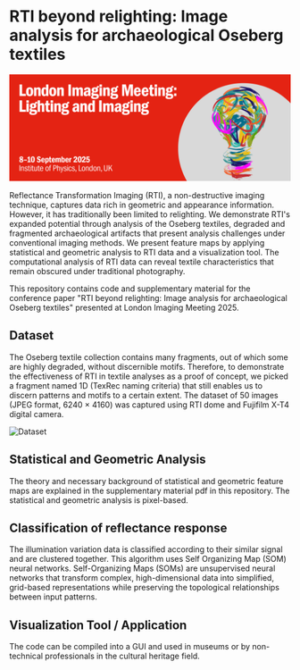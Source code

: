 # RTI beyond relighting: Image analysis for archaeological Oseberg textiles

![LIM2025](LIMlogo.png)

Reflectance Transformation Imaging (RTI), a non-destructive imaging technique, captures data rich in geometric and appearance information. However, it has traditionally been limited to relighting. We demonstrate RTI's expanded potential through analysis of the Oseberg textiles, degraded and fragmented archaeological artifacts that present analysis challenges under conventional imaging methods. We present feature maps by applying statistical and geometric analysis to RTI data and a visualization tool. The computational analysis of RTI data can reveal textile characteristics that remain obscured under traditional photography. 

This repository contains code and supplementary material for the conference paper "RTI beyond relighting: Image analysis for archaeological Oseberg textiles" presented at London Imaging Meeting 2025.



## Dataset
 The Oseberg textile collection contains many fragments, out of which some are highly degraded, without discernible motifs. Therefore, to demonstrate the effectiveness of RTI in textile analyses as a proof of concept, we picked a fragment named 1D (TexRec naming criteria) that still enables us to discern patterns and motifs to a certain extent. The dataset of 50 images (JPEG format, 6240 × 4160) was captured using RTI dome and  Fujifilm X-T4 digital camera.

 ![Dataset](V1D_50_compressed.jpg)

## Statistical  and Geometric Analysis
The theory and necessary background of statistical and geometric feature maps are explained in the supplementary material pdf in this repository. The statistical and geometric analysis is pixel-based.

## Classification of reflectance response
The illumination variation data is classified according to their similar signal and are clustered together. This algorithm uses Self Organizing Map (SOM) neural networks. Self-Organizing Maps (SOMs) are unsupervised neural networks that transform complex, high-dimensional data into simplified, grid-based representations while preserving the topological relationships between input patterns.

## Visualization Tool / Application
The code can be compiled into a GUI and used in museums or by non-technical professionals in the cultural heritage field.

